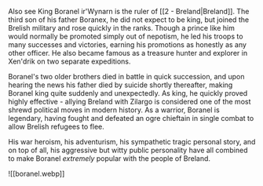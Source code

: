 Also see
King Boranel ir'Wynarn is the ruler of [[2 - Breland|Breland]]. The third son of his father Boranex, he did not expect to be king, but joined the Brelish military and rose quickly in the ranks. Though a prince like him would normally be promoted simply out of nepotism, he led his troops to many successes and victories, earning his promotions as honestly as any other officer. He also became famous as a treasure hunter and explorer in Xen'drik on two separate expeditions.

Boranel's two older brothers died in battle in quick succession, and upon hearing the news his father died by suicide shortly thereafter, making Boranel king quite suddenly and unexpectedly. As king, he quickly proved highly effective - allying Breland with Zilargo is considered one of the most shrewd political moves in modern history. As a warrior, Boranel is legendary, having fought and defeated an ogre chieftain in single combat to allow Brelish refugees to flee.

His war heroism, his adventurism, his sympathetic tragic personal story, and on top of all, his aggressive but witty public personality have all combined to make Boranel *extremely* popular with the people of Breland. 

![[boranel.webp]]